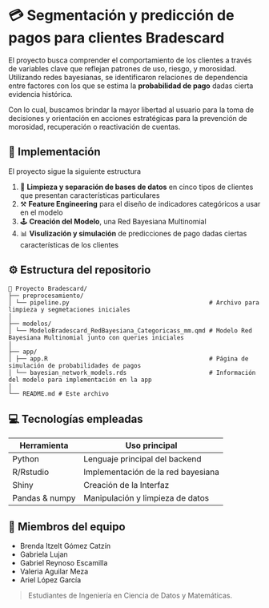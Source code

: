 # 💳 Segmentación y predicción de pagos para clientes Bradescard

El proyecto busca comprender el comportamiento de los clientes a través de variables clave que reflejan patrones de uso, riesgo, y morosidad. Utilizando redes bayesianas, se identificaron relaciones de dependencia entre factores con los que se estima la **probabilidad de pago** dadas cierta evidencia histórica. 

Con lo cual, buscamos brindar la mayor libertad al usuario para la toma de decisiones y orientación en acciones estratégicas para la prevención de morosidad, recuperación o reactivación de cuentas. 


## 📑 Implementación
El proyecto sigue la siguiente estructura
1. 🧹 **Limpieza y separación de bases de datos** en cinco tipos de clientes que presentan características particulares 
2. ⚒ **Feature Engineering** para el diseño de indicadores categóricos a usar en el modelo
3. 🕹 **Creación del Modelo**, una Red Bayesiana Multinomial 
4. 📊 **Visulización y simulación** de predicciones de pago dadas ciertas características de los clientes



## ⚙ Estructura del repositorio
```
📁 Proyecto Bradescard/
├── preprocesamiento/
│ └── pipeline.py                                       # Archivo para limpieza y segmetaciones iniciales
│
├── modelos/
│ └── ModeloBradescard_RedBayesiana_Categoricass_mm.qmd # Modelo Red Bayesiana Multinomial junto con queries iniciales
│ 
├── app/
│ ├── app.R                                             # Página de simulación de probabilidades de pagos
│ └── bayesian_network_models.rds                       # Información del modelo para implementación en la app
│
└── README.md # Este archivo
```


## 💻 Tecnologías empleadas
| Herramienta     |  Uso principal  |
|--------------|---------------|
| Python | Lenguaje principal del backend | 
| R/Rstudio | Implementación de la red bayesiana |
| Shiny | Creación de la Interfaz |
| Pandas & numpy | Manipulación y limpieza de datos |



## 👥 Miembros del equipo
* Brenda Itzelt Gómez Catzín
* Gabriela Lujan
* Gabriel Reynoso Escamilla
* Valeria Aguilar Meza
* Ariel López García

> Estudiantes de Ingeniería en Ciencia de Datos y Matemáticas.
